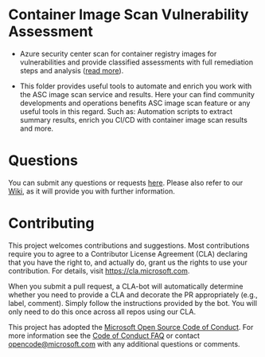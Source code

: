 
# Container Image Scan Vulnerability Assessment

- Azure security center scan for container registry images for vulnerabilities and provide classified assessments with full remediation steps and analysis ([read more](https://docs.microsoft.com/en-us/azure/security-center/defender-for-container-registries-introduction)).

- This folder provides useful tools to automate and enrich you work with the ASC image scan service and results.
  Here your can find community developments and operations benefits ASC image scan feature or any useful tools in this regard. 
  Such as: Automation scripts to extract summary results, enrich you CI/CD with container image scan results and more.

# Questions
You can submit any questions or requests [here](https://github.com/Azure/Azure-Security-Center/issues). Please also refer to our [Wiki](https://github.com/Azure/Azure-Security-Center/wiki#resources), as it will provide you with further information.

# Contributing

This project welcomes contributions and suggestions.  Most contributions require you to agree to a
Contributor License Agreement (CLA) declaring that you have the right to, and actually do, grant us
the rights to use your contribution. For details, visit https://cla.microsoft.com.

When you submit a pull request, a CLA-bot will automatically determine whether you need to provide
a CLA and decorate the PR appropriately (e.g., label, comment). Simply follow the instructions
provided by the bot. You will only need to do this once across all repos using our CLA.

This project has adopted the [Microsoft Open Source Code of Conduct](https://opensource.microsoft.com/codeofconduct/).
For more information see the [Code of Conduct FAQ](https://opensource.microsoft.com/codeofconduct/faq/) or
contact [opencode@microsoft.com](mailto:opencode@microsoft.com) with any additional questions or comments.
